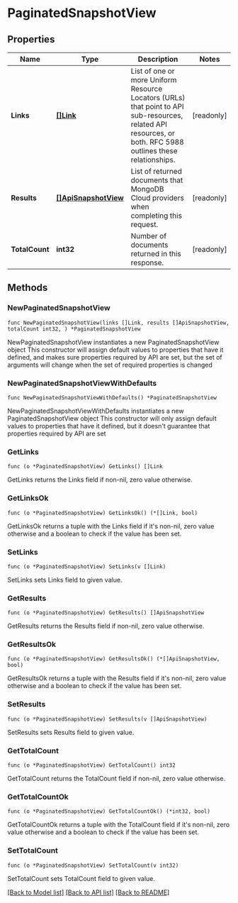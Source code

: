 # PaginatedSnapshotView

## Properties

Name | Type | Description | Notes
------------ | ------------- | ------------- | -------------
**Links** | [**[]Link**](Link.md) | List of one or more Uniform Resource Locators (URLs) that point to API sub-resources, related API resources, or both. RFC 5988 outlines these relationships. | [readonly] 
**Results** | [**[]ApiSnapshotView**](ApiSnapshotView.md) | List of returned documents that MongoDB Cloud providers when completing this request. | [readonly] 
**TotalCount** | **int32** | Number of documents returned in this response. | [readonly] 

## Methods

### NewPaginatedSnapshotView

`func NewPaginatedSnapshotView(links []Link, results []ApiSnapshotView, totalCount int32, ) *PaginatedSnapshotView`

NewPaginatedSnapshotView instantiates a new PaginatedSnapshotView object
This constructor will assign default values to properties that have it defined,
and makes sure properties required by API are set, but the set of arguments
will change when the set of required properties is changed

### NewPaginatedSnapshotViewWithDefaults

`func NewPaginatedSnapshotViewWithDefaults() *PaginatedSnapshotView`

NewPaginatedSnapshotViewWithDefaults instantiates a new PaginatedSnapshotView object
This constructor will only assign default values to properties that have it defined,
but it doesn't guarantee that properties required by API are set

### GetLinks

`func (o *PaginatedSnapshotView) GetLinks() []Link`

GetLinks returns the Links field if non-nil, zero value otherwise.

### GetLinksOk

`func (o *PaginatedSnapshotView) GetLinksOk() (*[]Link, bool)`

GetLinksOk returns a tuple with the Links field if it's non-nil, zero value otherwise
and a boolean to check if the value has been set.

### SetLinks

`func (o *PaginatedSnapshotView) SetLinks(v []Link)`

SetLinks sets Links field to given value.


### GetResults

`func (o *PaginatedSnapshotView) GetResults() []ApiSnapshotView`

GetResults returns the Results field if non-nil, zero value otherwise.

### GetResultsOk

`func (o *PaginatedSnapshotView) GetResultsOk() (*[]ApiSnapshotView, bool)`

GetResultsOk returns a tuple with the Results field if it's non-nil, zero value otherwise
and a boolean to check if the value has been set.

### SetResults

`func (o *PaginatedSnapshotView) SetResults(v []ApiSnapshotView)`

SetResults sets Results field to given value.


### GetTotalCount

`func (o *PaginatedSnapshotView) GetTotalCount() int32`

GetTotalCount returns the TotalCount field if non-nil, zero value otherwise.

### GetTotalCountOk

`func (o *PaginatedSnapshotView) GetTotalCountOk() (*int32, bool)`

GetTotalCountOk returns a tuple with the TotalCount field if it's non-nil, zero value otherwise
and a boolean to check if the value has been set.

### SetTotalCount

`func (o *PaginatedSnapshotView) SetTotalCount(v int32)`

SetTotalCount sets TotalCount field to given value.



[[Back to Model list]](../README.md#documentation-for-models) [[Back to API list]](../README.md#documentation-for-api-endpoints) [[Back to README]](../README.md)


